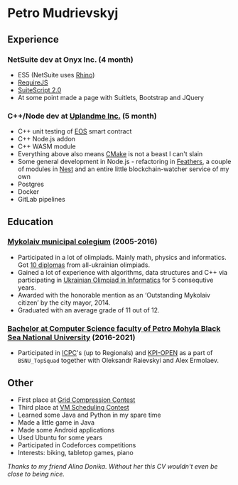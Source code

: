# Petro Mudrievskyj

## Experience

### NetSuite dev at Onyx Inc. (4 month)
- ES5 (NetSuite uses [Rhino](https://developer.mozilla.org/en-US/docs/Mozilla/Projects/Rhino))
- [RequireJS](https://requirejs.org/)
- [SuiteScript 2.0](https://docs.oracle.com/cloud/latest/netsuitecs_gs/NSSCR/NSSCR.pdf)
- At some point made a page with Suitlets, Bootstrap and JQuery

### C++/Node dev at [Uplandme Inc.](https://upland.me/) (5 month)
- C++ unit testing of [EOS](https://eos.io/) smart contract
- C++ Node.js addon
- C++ WASM module
- Everything above also means [CMake](https://cmake.org/) is not a beast I can't slain
- Some general development in Node.js - refactoring in [Feathers](https://feathersjs.com/), a couple of modules in [Nest](https://nestjs.com/) and an entire little blockchain-watcher service of my own
- Postgres
- Docker
- GitLab pipelines

## Education

### [Mykolaiv municipal colegium](http://colegium.mk.ua/) (2005-2016)
+ Participated in a lot of olimpiads. Mainly math, physics and informatics. Got [10 diplomas](https://data.oi.in.ua/people/769716) from all-ukrainian olimpiads.
+ Gained a lot of experience with algorithms, data structures and C++ via participating in [Ukrainian Olimpiad in Informatics](https://oi.in.ua/) for 5 consequtive years.
+ Awarded with the honorable mention as an ‘Outstanding Mykolaiv citizen’ by the city mayor, 2014.
+ Graduated with an average grade of 11 out of 12.

### [Bachelor at Computer Science faculty of Petro Mohyla Black Sea National University](https://chmnu.edu.ua/category/fakulteti/fakultet-komp-yuternih-nauk/) (2016-2021)
+ Participated in [ICPC](https://icpc.global/)'s (up to Regionals) and [KPI-OPEN](https://open.kpi.ua/) as a part of `BSNU_TopSquad` together with Oleksandr Raievskyi and Alex Ermolaev.

## Other
+ First place at [Grid Compression Contest](https://algotester.com/gcc)
+ Third place at [VM Scheduling Contest](https://algotester.com/vmsc)
+ Learned some Java and Python in my spare time
+ Made a little game in Java
+ Made some Android applications
+ Used Ubuntu for some years
+ Participated in Codeforces competitions
+ Interests: biking, tabletop games, piano

*Thanks to my friend Alina Donika. Without her this CV wouldn't even be close to being nice.*
